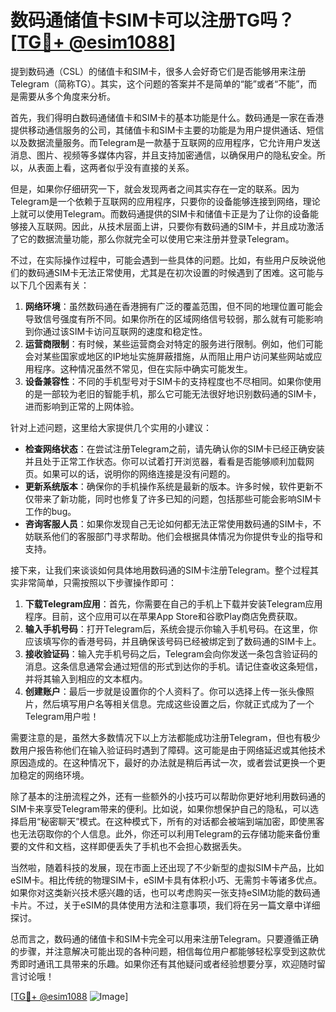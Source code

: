 # 数码通储值卡SIM卡可以注册TG吗？[[TG💪+ @esim1088](https://t.me/s/esim1088)]

提到数码通（CSL）的储值卡和SIM卡，很多人会好奇它们是否能够用来注册Telegram（简称TG）。其实，这个问题的答案并不是简单的“能”或者“不能”，而是需要从多个角度来分析。

首先，我们得明白数码通储值卡和SIM卡的基本功能是什么。数码通是一家在香港提供移动通信服务的公司，其储值卡和SIM卡主要的功能是为用户提供通话、短信以及数据流量服务。而Telegram是一款基于互联网的应用程序，它允许用户发送消息、图片、视频等多媒体内容，并且支持加密通信，以确保用户的隐私安全。所以，从表面上看，这两者似乎没有直接的关系。

但是，如果你仔细研究一下，就会发现两者之间其实存在一定的联系。因为Telegram是一个依赖于互联网的应用程序，只要你的设备能够连接到网络，理论上就可以使用Telegram。而数码通提供的SIM卡和储值卡正是为了让你的设备能够接入互联网。因此，从技术层面上讲，只要你有数码通的SIM卡，并且成功激活了它的数据流量功能，那么你就完全可以使用它来注册并登录Telegram。

不过，在实际操作过程中，可能会遇到一些具体的问题。比如，有些用户反映说他们的数码通SIM卡无法正常使用，尤其是在初次设置的时候遇到了困难。这可能与以下几个因素有关：

1. **网络环境**：虽然数码通在香港拥有广泛的覆盖范围，但不同的地理位置可能会导致信号强度有所不同。如果你所在的区域网络信号较弱，那么就有可能影响到你通过该SIM卡访问互联网的速度和稳定性。
2. **运营商限制**：有时候，某些运营商会对特定的服务进行限制。例如，他们可能会对某些国家或地区的IP地址实施屏蔽措施，从而阻止用户访问某些网站或应用程序。这种情况虽然不常见，但在实际中确实可能发生。
3. **设备兼容性**：不同的手机型号对于SIM卡的支持程度也不尽相同。如果你使用的是一部较为老旧的智能手机，那么它可能无法很好地识别数码通的SIM卡，进而影响到正常的上网体验。

针对上述问题，这里给大家提供几个实用的小建议：

- **检查网络状态**：在尝试注册Telegram之前，请先确认你的SIM卡已经正确安装并且处于正常工作状态。你可以试着打开浏览器，看看是否能够顺利加载网页。如果可以的话，说明你的网络连接是没有问题的。
- **更新系统版本**：确保你的手机操作系统是最新的版本。许多时候，软件更新不仅带来了新功能，同时也修复了许多已知的问题，包括那些可能会影响SIM卡工作的bug。
- **咨询客服人员**：如果你发现自己无论如何都无法正常使用数码通的SIM卡，不妨联系他们的客服部门寻求帮助。他们会根据具体情况为你提供专业的指导和支持。

接下来，让我们来谈谈如何具体地用数码通的SIM卡注册Telegram。整个过程其实非常简单，只需按照以下步骤操作即可：

1. **下载Telegram应用**：首先，你需要在自己的手机上下载并安装Telegram应用程序。目前，这个应用可以在苹果App Store和谷歌Play商店免费获取。
2. **输入手机号码**：打开Telegram后，系统会提示你输入手机号码。在这里，你应该填写你的香港号码，并且确保该号码已经被绑定到了数码通的SIM卡上。
3. **接收验证码**：输入完手机号码之后，Telegram会向你发送一条包含验证码的消息。这条信息通常会通过短信的形式到达你的手机。请记住查收这条短信，并将其输入到相应的文本框内。
4. **创建账户**：最后一步就是设置你的个人资料了。你可以选择上传一张头像照片，然后填写用户名等相关信息。完成这些设置之后，你就正式成为了一个Telegram用户啦！

需要注意的是，虽然大多数情况下以上方法都能成功注册Telegram，但也有极少数用户报告称他们在输入验证码时遇到了障碍。这可能是由于网络延迟或其他技术原因造成的。在这种情况下，最好的办法就是稍后再试一次，或者尝试更换一个更加稳定的网络环境。

除了基本的注册流程之外，还有一些额外的小技巧可以帮助你更好地利用数码通的SIM卡来享受Telegram带来的便利。比如说，如果你想保护自己的隐私，可以选择启用“秘密聊天”模式。在这种模式下，所有的对话都会被端到端加密，即使黑客也无法窃取你的个人信息。此外，你还可以利用Telegram的云存储功能来备份重要的文件和文档，这样即便丢失了手机也不会担心数据丢失。

当然啦，随着科技的发展，现在市面上还出现了不少新型的虚拟SIM卡产品，比如eSIM卡。相比传统的物理SIM卡，eSIM卡具有体积小巧、无需剪卡等诸多优点。如果你对这类新兴技术感兴趣的话，也可以考虑购买一张支持eSIM功能的数码通卡片。不过，关于eSIM的具体使用方法和注意事项，我们将在另一篇文章中详细探讨。

总而言之，数码通的储值卡和SIM卡完全可以用来注册Telegram。只要遵循正确的步骤，并注意解决可能出现的各种问题，相信每位用户都能够轻松享受到这款优秀即时通讯工具带来的乐趣。如果你还有其他疑问或者经验想要分享，欢迎随时留言讨论哦！

[[TG💪+ @esim1088](https://t.me/s/esim1088) ![Image](https://i.postimg.cc/4NQfJmqS/Snipaste-2025-05-13-00-14-12.png)]